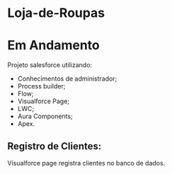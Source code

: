 # Loja-de-Roupas
# Em Andamento
Projeto salesforce utilizando:
* Conhecimentos de administrador;
* Process builder;
* Flow; 
* Visualforce Page;
* LWC;
* Aura Components;
* Apex.
## Registro de Clientes:
Visualforce page registra clientes no banco de dados.
